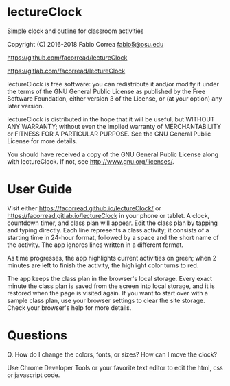 # lectureClock

Simple clock and outline for classroom activities

Copyright (C) 2016-2018 Fabio Correa fabio5@osu.edu

https://github.com/facorread/lectureClock

https://gitlab.com/facorread/lectureClock

lectureClock is free software: you can redistribute it and/or modify
it under the terms of the GNU General Public License as published by
the Free Software Foundation, either version 3 of the License, or
(at your option) any later version.

lectureClock is distributed in the hope that it will be useful,
but WITHOUT ANY WARRANTY; without even the implied warranty of
MERCHANTABILITY or FITNESS FOR A PARTICULAR PURPOSE.  See the
GNU General Public License for more details.

You should have received a copy of the GNU General Public License
along with lectureClock.  If not, see <http://www.gnu.org/licenses/>.

# User Guide

Visit either https://facorread.github.io/lectureClock/ or https://facorread.gitlab.io/lectureClock in your phone or tablet. A clock, countdown timer, and class plan will appear. Edit the class plan by tapping and typing directly. Each line represents a class activity; it consists of a starting time in 24-hour format, followed by a space and the short name of the activity. The app ignores lines written in a different format.

As time progresses, the app highlights current activities on green; when 2 minutes are left to finish the activity, the highlight color turns to red.

The app keeps the class plan in the browser's local storage. Every exact minute the class plan is saved from the screen into local storage, and it is restored when the page is visited again. If you want to start over with a sample class plan, use your browser settings to clear the site storage. Check your browser's help for more details.

# Questions

Q. How do I change the colors, fonts, or sizes? How can I move the clock?

Use Chrome Developer Tools or your favorite text editor to edit the html, css or javascript code.
